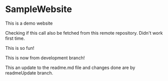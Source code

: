 # SampleWebsite
This is a demo website


Checking if this call also be fetched from this remote repository.
Didn't work first time.

This is so fun!


This is now from development branch!


This an update to the readme.md file and changes done are by readmeUpdate branch.

  
